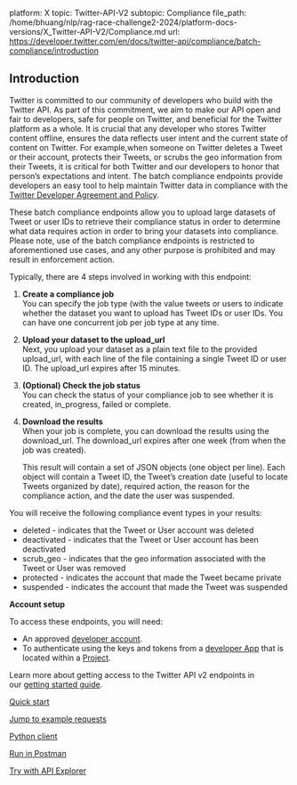 platform: X
topic: Twitter-API-V2
subtopic: Compliance
file_path: /home/bhuang/nlp/rag-race-challenge2-2024/platform-docs-versions/X_Twitter-API-V2/Compliance.md
url: https://developer.twitter.com/en/docs/twitter-api/compliance/batch-compliance/introduction


## Introduction

Twitter is committed to our community of developers who build with the Twitter API. As part of this commitment, we aim to make our API open and fair to developers, safe for people on Twitter, and beneficial for the Twitter platform as a whole. It is crucial that any developer who stores Twitter content offline, ensures the data reflects user intent and the current state of content on Twitter. For example,when someone on Twitter deletes a Tweet or their account, protects their Tweets, or scrubs the geo information from their Tweets, it is critical for both Twitter and our developers to honor that person’s expectations and intent. The batch compliance endpoints provide developers an easy tool to help maintain Twitter data in compliance with the [Twitter Developer Agreement and Policy](https://developer.twitter.com/en/developer-terms/policy). 

These batch compliance endpoints allow you to upload large datasets of Tweet or user IDs to retrieve their compliance status in order to determine what data requires action in order to bring your datasets into compliance. Please note, use of the batch compliance endpoints is restricted to aforementioned use cases, and any other purpose is prohibited and may result in enforcement action.

Typically, there are 4 steps involved in working with this endpoint:

1. **Create a compliance job**  
    You can specify the job type (with the value tweets or users to indicate whether the dataset you want to upload has Tweet IDs or user IDs. You can have one concurrent job per job type at any time.
2. **Upload your dataset to the upload\_url**  
    Next, you upload your dataset as a plain text file to the provided upload\_url, with each line of the file containing a single Tweet ID or user ID. The upload\_url expires after 15 minutes.
3. **(Optional) Check the job status**  
    You can check the status of your compliance job to see whether it is created, in\_progress, failed or complete.
4. **Download the results**  
    When your job is complete, you can download the results using the download\_url. The download\_url expires after one week (from when the job was created).  
      
    This result will contain a set of JSON objects (one object per line). Each object will contain a Tweet ID, the Tweet’s creation date (useful to locate Tweets organized by date), required action, the reason for the compliance action, and the date the user was suspended.

You will receive the following compliance event types in your results:

* deleted - indicates that the Tweet or User account was deleted
* deactivated - indicates that the Tweet or User account has been deactivated
* scrub\_geo - indicates that the geo information associated with the Tweet or User was removed
* protected - indicates the account that made the Tweet became private
* suspended - indicates the account that made the Tweet was suspended

**Account setup**

To access these endpoints, you will need:

* An approved [developer account](https://developer.twitter.com/en/portal/petition/essential/basic-info).
* To authenticate using the keys and tokens from a [developer App](https://developer.twitter.com/en/docs/apps) that is located within a [Project](https://developer.twitter.com/en/docs/projects). 

Learn more about getting access to the Twitter API v2 endpoints in our [getting started guide](https://developer.twitter.com/en/docs/twitter-api/getting-started/getting-access-to-the-twitter-api).

[Quick start](https://developer.twitter.com/en/docs/twitter-api/compliance/batch-compliance/quick-start)

[Jump to example requests](https://github.com/twitterdev/Twitter-API-v2-sample-code/tree/main/Batch-Compliance)

[Python client](https://github.com/twitterdev/compliant-client)

[Run in Postman](https://t.co/twitter-api-postman)

[Try with API Explorer](https://developer.twitter.com/apitools/api?endpoint=/2/compliance/jobs)